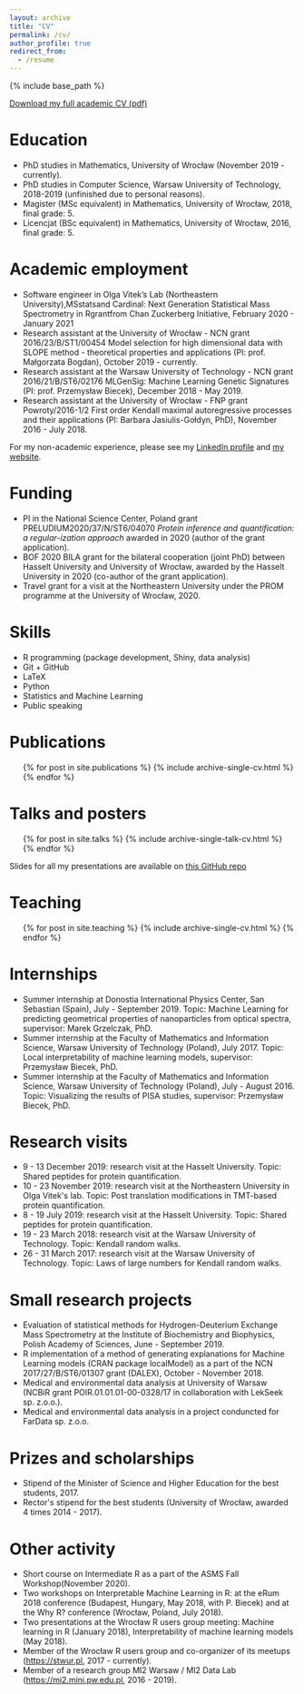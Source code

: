```yaml
---
layout: archive
title: "CV"
permalink: /cv/
author_profile: true
redirect_from:
  - /resume
---
```


{% include base_path %}


[Download my full academic CV (pdf)](https://github.com/mstaniak/mstaniak.github.io/raw/master/download/staniak_scientific_cv.pdf)

Education
======

* PhD studies in Mathematics, University of Wrocław (November 2019 - currently).
* PhD studies in Computer Science, Warsaw University of Technology, 2018-2019 (unfinished due to personal reasons).
* Magister (MSc equivalent) in Mathematics, University of Wrocław, 2018, final grade: 5.
* Licencjat (BSc equivalent) in Mathematics, University of Wrocław, 2016, final grade: 5.

Academic employment
======

* Software engineer in Olga Vitek’s Lab (Northeastern University),MSstatsand Cardinal: Next Generation Statistical Mass Spectrometry in Rgrantfrom Chan Zuckerberg Initiative, February 2020 - January 2021
* Research assistant at the University of Wrocław - NCN grant 2016/23/B/ST1/00454 Model selection for high dimensional data with SLOPE method - theoretical properties and applications (PI: prof. Małgorzata Bogdan), October 2019 - currently.
* Research assistant at the Warsaw University of Technology - NCN grant 2016/21/B/ST6/02176 MLGenSig: Machine Learning Genetic Signatures (PI: prof. Przemysław Biecek), December 2018 - May 2019.
* Research assistant at the University of Wrocław - FNP grant Powroty/2016-1/2 First order Kendall maximal autoregressive processes and their applications (PI: Barbara Jasiulis-Gołdyn, PhD), November 2016 - July 2018.

For my non-academic experience, please see my [LinkedIn profile](https://www.linkedin.com/in/mateusz-staniak-6a8475136/) and [my website](http://mstaniak.pl).

Funding
=====

* PI  in  the  National  Science  Center,  Poland  grant  PRELUDIUM2020/37/N/ST6/04070 _Protein inference and quantification: a regular-ization approach_ awarded in 2020 (author of the grant application).
* BOF 2020 BILA grant for the bilateral cooperation (joint PhD) between Hasselt University and University of Wrocław, awarded by the Hasselt University in 2020 (co-author of the grant application).
* Travel grant for a visit at the Northeastern University under the PROM programme at the University of Wrocław, 2020.

Skills
======

* R programming (package development, Shiny, data analysis)
* Git + GitHub
* LaTeX
* Python
* Statistics and Machine Learning 
* Public speaking

Publications
======
  <ul>{% for post in site.publications %}
    {% include archive-single-cv.html %}
  {% endfor %}</ul>

Talks and posters
======
  <ul>{% for post in site.talks %}
    {% include archive-single-talk-cv.html %}
  {% endfor %}</ul>

Slides for all my presentations are available on [this GitHub repo](https://github.com/mstaniak/talks)
  
Teaching
======
  <ul>{% for post in site.teaching %}
    {% include archive-single-cv.html %}
  {% endfor %}</ul>

Internships
======
* Summer internship at Donostia International Physics Center, San Sebastian (Spain), July - September 2019. Topic: Machine Learning for predicting geometrical properties of nanoparticles from optical spectra, supervisor: Marek Grzelczak, PhD.
* Summer internship at the Faculty of Mathematics and Information Science, Warsaw University of Technology (Poland), July 2017. Topic: Local interpretability of machine learning models, supervisor: Przemysław Biecek, PhD. 
* Summer internship at the Faculty of Mathematics and Information Science, Warsaw University of Technology (Poland), July - August 2016. Topic: Visualizing the results of PISA studies, supervisor: Przemysław Biecek, PhD.

Research visits
======
* 9 - 13 December 2019: research visit at the Hasselt University. Topic: Shared   peptides   for   protein quantification.
* 10 - 23 November 2019: research visit at the Northeastern University in Olga Vitek's lab. Topic: Post translation modifications in TMT-based protein quantification. 
* 8 - 19 July 2019: research visit at the Hasselt University. Topic: Shared   peptides   for   protein quantification.
* 19 - 23 March 2018: research visit at the Warsaw University of Technology. Topic: Kendall random walks.
* 26 - 31 March 2017: research visit at the Warsaw University of Technology. Topic: Laws of large numbers for Kendall random walks.

Small research projects
======
* Evaluation of statistical methods for Hydrogen-Deuterium Exchange Mass Spectrometry at the Institute of Biochemistry and Biophysics, Polish Academy of Sciences, June - September 2019.
* R implementation of a method of generating explanations for Machine Learning models (CRAN package localModel) as a part of the NCN 2017/27/B/ST6/01307 grant (DALEX), October - November 2018.
* Medical and environmental data analysis at University of Warsaw (NCBiR grant POIR.01.01.01-00-0328/17 in collaboration with LekSeek sp. z.o.o.).
* Medical and environmental data analysis in a project conduncted for FarData sp. z.o.o.

Prizes and scholarships
======
* Stipend of the Minister of Science and Higher Education for the best students, 2017.
* Rector's stipend for the best students (University of Wrocław, awarded 4 times 2014 - 2017).

Other activity
======
* Short course on Intermediate R as a part of the ASMS Fall Workshop(November 2020).
* Two workshops on Interpretable Machine Learning in R: at the eRum 2018 conference (Budapest, Hungary, May 2018, with P. Biecek) and at the Why R? conference (Wrocław, Poland, July 2018).
* Two presentations at the Wrocław R users group meeting: Machine learning in R (January 2018), Interpretability of machine learning models (May 2018).
* Member of the Wrocław R users group and co-organizer of its meetups (https://stwur.pl, 2017 - currently).
* Member of a research group MI2 Warsaw / MI2 Data Lab (https://mi2.mini.pw.edu.pl, 2016 - 2019).
